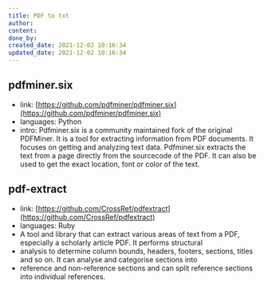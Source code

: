 ```yaml
---
title: PDF to txt
author:
content:
done_by:
created_date: 2021-12-02 10:16:34
updated_date: 2021-12-02 10:16:34
---
```


## pdfminer.six

- link: [https://github.com/pdfminer/pdfminer.six](https://github.com/pdfminer/pdfminer.six)
- languages: Python
- intro: Pdfminer.six is a community maintained fork of the original PDFMiner. It is a tool for extracting information from PDF documents.
It focuses on getting and analyzing text data. Pdfminer.six extracts the text from a page directly from the sourcecode of the PDF.
It can also be used to get the exact location, font or color of the text.

## pdf-extract

- link: [https://github.com/CrossRef/pdfextract](https://github.com/CrossRef/pdfextract)
- languages: Ruby
- A tool and library that can extract various areas of text from a PDF, especially a scholarly article PDF. It performs structural
- analysis to determine column bounds, headers, footers, sections, titles and so on. It can analyse and categorise sections into 
- reference and non-reference sections and can split reference sections into individual references.
